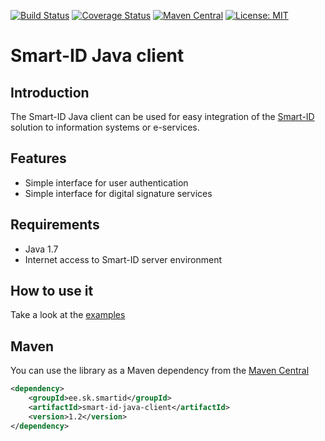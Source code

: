 
[![Build Status](https://travis-ci.org/SK-EID/smart-id-java-client.svg?branch=master)](https://travis-ci.org/SK-EID/smart-id-java-client)
[![Coverage Status](https://img.shields.io/codecov/c/github/SK-EID/smart-id-java-client.svg)](https://codecov.io/github/SK-EID/smart-id-java-client/)
[![Maven Central](https://maven-badges.herokuapp.com/maven-central/ee.sk.smartid/smart-id-java-client/badge.svg)](https://maven-badges.herokuapp.com/maven-central/ee.sk.smartid/smart-id-java-client)
[![License: MIT](https://img.shields.io/github/license/mashape/apistatus.svg)](https://opensource.org/licenses/MIT)

# Smart-ID Java client

## Introduction

The Smart-ID Java client can be used for easy integration of the [Smart-ID](https://www.smart-id.com) solution to information systems or e-services.


## Features

* Simple interface for user authentication
* Simple interface for digital signature services

## Requirements

* Java 1.7
* Internet access to Smart-ID server environment

## How to use it

Take a look at the [examples](https://github.com/SK-EID/smart-id-java-client/wiki/Examples-of-using-it)

## Maven
You can use the library as a Maven dependency from the [Maven Central](https://search.maven.org/search?q=g:ee.sk.smartid%20AND%20a:smart-id-java-client&core=gav)

```xml
<dependency>
    <groupId>ee.sk.smartid</groupId>
    <artifactId>smart-id-java-client</artifactId>
    <version>1.2</version>
</dependency>
```